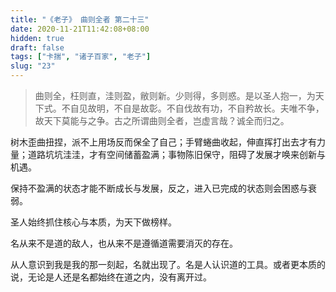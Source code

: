 ```yaml
---
title: "《老子》 曲则全者 第二十三"
date: 2020-11-21T11:42:08+08:00
hidden: true
draft: false
tags: ["卡揣", "诸子百家", "老子"]
slug: "23"
---
```


> 曲则全，枉则直，洼则盈，敝则新。少则得，多则惑。是以圣人抱一，为天下式。不自见故明，不自是故彰。不自伐故有功，不自矜故长。夫唯不争，故天下莫能与之争。古之所谓曲则全者，岂虚言哉？诚全而归之。

树木歪曲扭捏，派不上用场反而保全了自己；手臂蜷曲收起，伸直挥打出去才有力量；道路坑坑洼洼，才有空间储蓄盈满；事物陈旧保守，阻碍了发展才唤来创新与机遇。

保持不盈满的状态才能不断成长与发展，反之，进入已完成的状态则会困惑与衰弱。

圣人始终抓住核心与本质，为天下做榜样。

名从来不是道的敌人，也从来不是遵循道需要消灭的存在。

从人意识到我是我的那一刻起，名就出现了。名是人认识道的工具。或者更本质的说，无论是人还是名都始终在道之内，没有离开过。